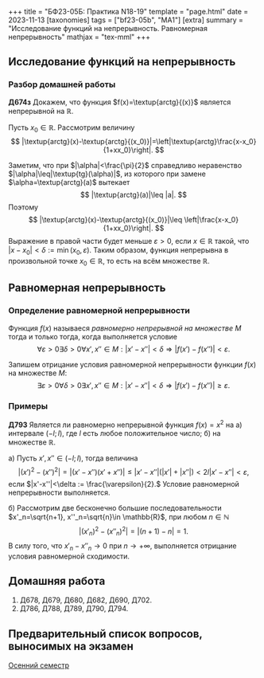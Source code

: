 +++
title = "БФ23-05Б: Практика N18-19"
template = "page.html"
date = 2023-11-13
[taxonomies]
tags = ["bf23-05b", "MA1"]
[extra]
summary = "Исследование функций на непрерывность. Равномерная непрерывность"
mathjax = "tex-mml"
+++

<!-- more -->

## Исследование функций на непрерывность

### Разбор домашней работы

**Д674з** Докажем, что функция $f(x)=\textup{arctg}{(x)}$ является непрерывной на $\mathbb{R}$.

Пусть $x_0\in \mathbb{R}$. Рассмотрим величину
$$
    |\textup{arctg}(x)-\textup{arctg}{(x_0)}|=\left|\textup{arctg}\frac{x-x_0}{1+xx_0}\right|.
$$

Заметим, что при $|\alpha|<\frac{\pi}{2}$ справедливо неравенство $|\alpha|\leq|\textup{tg}(\alpha)|$, из
которого при замене $\alpha=\textup{arctg}(a)$ вытекает
$$
    |\textup{arctg}(a)|\leq |a|.
$$
Поэтому 
$$
    |\textup{arctg}(x)-\textup{arctg}{(x_0)}|\leq \left|\frac{x-x_0}{1+xx_0}\right|.
$$
Выражение в правой части будет меньше $\varepsilon >0$, если $x\in \mathbb{R}$ такой,
что $|x-x_0|<\delta:=\min(x_0, \varepsilon)$. Таким образом, функция непрерывна в произвольной точке
$x_0\in\mathbb{R}$, то есть на всём множестве $\mathbb{R}$.

## Равномерная непрерывность

### Определение равномерной непрерывности

Функция $f(x)$ называеся *равномерно* *непрерывной* *на множестве* $M$ тогда и только тогда, когда выполняется 
условие
$$
 \forall \varepsilon >0 \exists \delta>0 \forall x', x''\in M: |x'-x''|<\delta \Rightarrow |f(x')-f(x'')|<\varepsilon.
$$

Запишем отрицание условия равномерной непрерывности функции $f(x)$ на множестве $M$:
$$
 \exists \varepsilon >0 \forall \delta>0 \exists x', x''\in M: |x'-x''|<\delta \Rightarrow |f(x')-f(x'')|\geq \varepsilon.
$$


### Примеры

**Д793** Является ли равномерно непрерывной функция $f(x)=x^2$ на а) интервале $(-l;l)$, где $l$ есть
любое положительное число; б) на множестве $\mathbb{R}$.

а) Пусть $x',x'' \in (-l;l)$, тогда величина 
$$
    |(x')^2-(x'')^2|=|(x'-x'')(x'+x'')|\leq |x'-x''|(|x'|+|x''|)< 2l |x'-x''|< \varepsilon,
$$
если $|x'-x''|<\delta := \frac{\varepsilon}{2}.$ Условие равномерной непрерывности выполняется.

б) Рассмотрим две бесконечно большие последовательности $x'_n=\sqrt{n+1}, x''_n=\sqrt{n}\in \mathbb{R}$, при любом $n\in \mathbb{N}$
$$
    |(x'_n)^2-(x''_n)^2|=|(n+1)-n|=1.
$$
В силу того, что $x'_n - x''_n \to 0$ при $n\to +\infty$, выполняется отрицание условия равномерной сходимости.


## Домашняя работа

1. Д678, Д679, Д680, Д682, Д690, Д702.
2. Д786, Д788, Д789, Д790, Д794.


## Предварительный список вопросов, выносимых на экзамен

[Осенний семестр](questions_I.pdf)